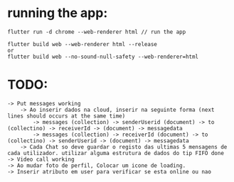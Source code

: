 

# running the app:
    flutter run -d chrome --web-renderer html // run the app
    
    flutter build web --web-renderer html --release
    or 
    flutter build web --no-sound-null-safety --web-renderer=html


# TODO:
    -> Put messages working
        -> Ao inserir dados na cloud, inserir na seguinte forma (next lines should occurs at the same time)
            -> messages (collection) -> senderUserid (document) -> to (collectino) -> receiverId -> (document) -> messagedata  
            -> messages (collection) -> receiverId (document) -> to (collectino) -> senderUserid -> (document) -> messagedata
        -> Cada Chat so deve guardar o registo das ultimas 5 mensagens de cada utilizador. utilizar alguma estrutura de dados do tip FIFO done
    -> Video call working
    -> Ao mudar foto de perfil, Colocar um icone de loading.
    -> Inserir atributo em user para verificar se esta online ou nao

    